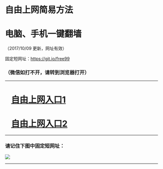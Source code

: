 ﻿# 自由上网简易方法

# 电脑、手机一键翻墙

（2017/10/09 更新，网址有效）

固定短网址：https://git.io/free99

### （微信如打不开，请转到浏览器打开）


***





# &nbsp;&nbsp; <a href="http://ft443615126.fwq-tz-1001.info/fwqtz01.html?t=100900112365 " target="_blank">自由上网入口1</a>
# &nbsp;&nbsp; <a href="http://ft199968043.fwq-tz-1002.info/fwqtz02.html?t=100900115520 " target="_blank">自由上网入口2</a>
***

### 请记住下图中固定短网址：

<img src="https://s3-us-west-2.amazonaws.com/fwq-1001/yjfq-20170905okok.png" /> 


***

